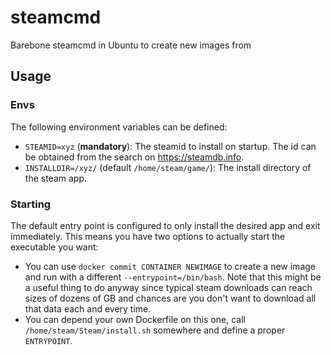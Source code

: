 # steamcmd

Barebone steamcmd in Ubuntu to create new images from

## Usage

### Envs
The following environment variables can be defined:

- `STEAMID=xyz` (**mandatory**): The steamid to install on startup. The id can be obtained from the search on https://steamdb.info.
- `INSTALLDIR=/xyz/` (default `/home/steam/game/`): The install directory of the steam app.

### Starting

The default entry point is configured to only install the desired app and exit immediately. This means you have two options to actually start the executable you want:

- You can use `docker commit CONTAINER NEWIMAGE` to create a new image and run with a different `--entrypoint=/bin/bash`. Note that this might be a useful thing to do anyway since typical steam downloads can reach sizes of dozens of GB and chances are you don't want to download all that data each and every time.
- You can depend your own Dockerfile on this one, call `/home/steam/Steam/install.sh` somewhere and define a proper `ENTRYPOINT`.